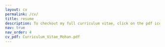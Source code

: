 ```yaml
---
layout: cv
permalink: /cv/
title: resume
description: To checkout my full curriculum vitae, click on the pdf icon on the top-right of your screen!
nav: true
nav_order: 4
cv_pdf: Curriculum_Vitae_Mohan.pdf
---
```

